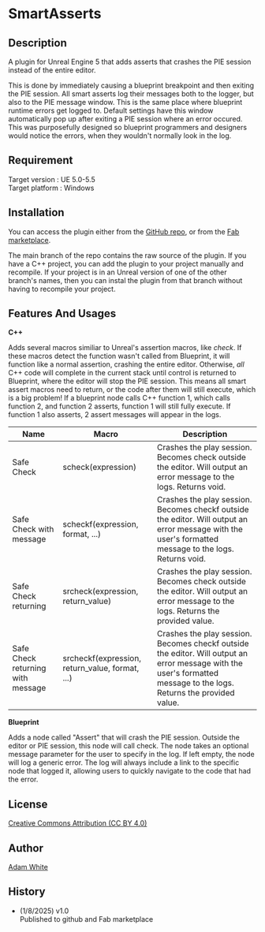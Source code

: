 # SmartAsserts

## Description

A plugin for Unreal Engine 5 that adds asserts that crashes the PIE session instead of the entire editor.

This is done by immediately causing a blueprint breakpoint and then exiting the PIE session.
All smart asserts log their messages both to the logger, but also to the PIE message window. This is the same place where blueprint runtime errors get logged to. Default settings have this window automatically pop up after exiting a PIE session where an error occured. This was purposefully designed so blueprint programmers and designers would notice the errors, when they wouldn't normally look in the log.

## Requirement

Target version : UE 5.0-5.5    
Target platform : Windows  

## Installation

You can access the plugin either from the [GitHub repo](https://github.com/jjasundry/SmartAsserts), or from the [Fab marketplace](https://www.fab.com).

The main branch of the repo contains the raw source of the plugin. If you have a C++ project, you can add the plugin to your project manually and recompile.
If your project is in an Unreal version of one of the other branch's names, then you can instal the plugin from that branch without having to recompile your project.

## Features And Usages

**C++**

Adds several macros similiar to Unreal's assertion macros, like _check_.
If these macros detect the function wasn't called from Blueprint, it will function like a normal assertion, crashing the entire editor. Otherwise, _all_ C++ code will complete in the current stack until control is returned to Blueprint, where the editor will stop the PIE session. This means all smart assert macros need to return, or the code after them will still execute, which is a big problem! If a blueprint node calls C++ function 1, which calls function 2, and function 2 asserts, function 1 will still fully execute. If function 1 also asserts, 2 assert messages will appear in the logs.

| **Name**                          | **Macro**                                       | **Description**                                                      |
|-----------------------------------|-------------------------------------------------|----------------------------------------------------------------------|
| Safe Check                        | scheck(expression)                              | Crashes the play session. Becomes check outside the editor. Will output an error message to the logs. Returns void. |
| Safe Check with message           | scheckf(expression, format, ...)                | Crashes the play session. Becomes checkf outside the editor. Will output an error message with the user's formatted message to the logs. Returns void. |
| Safe Check returning              | srcheck(expression, return_value)               | Crashes the play session. Becomes check outside the editor. Will output an error message to the logs. Returns the provided value. |
| Safe Check returning with message | srcheckf(expression, return_value, format, ...) | Crashes the play session. Becomes checkf outside the editor. Will output an error message with the user's formatted message to the logs. Returns the provided value. |

**Blueprint**

Adds a node called "Assert" that will crash the PIE session. Outside the editor or PIE session, this node will call check. The node takes an optional message parameter for the user to specify in the log. If left empty, the node will log a generic error. The log will always include a link to the specific node that logged it, allowing users to quickly navigate to the code that had the error.

## License

[Creative Commons Attribution (CC BY 4.0)](https://creativecommons.org/licenses/by/4.0/)

## Author

[Adam White](https://arwtsh.wixsite.com/portfolio)

## History

- (1/8/2025) v1.0  
  Published to github and Fab marketplace 
